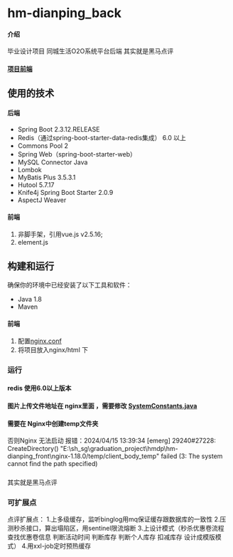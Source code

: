# hm-dianping_back

#### 介绍
毕业设计项目
同城生活O2O系统平台后端
其实就是黑马点评

#### [项目前端](dianping_front/nginx-1.18.0/html/hmdp)
## 使用的技术
#### 后端
- Spring Boot 2.3.12.RELEASE
- Redis（通过spring-boot-starter-data-redis集成）   6.0 以上
- Commons Pool 2
- Spring Web（spring-boot-starter-web）
- MySQL Connector Java
- Lombok
- MyBatis Plus 3.5.3.1
- Hutool 5.7.17
- Knife4j Spring Boot Starter 2.0.9
- AspectJ Weaver

#### 前端
1. 非脚手架，引用vue.js v2.5.16;
2. element.js
## 构建和运行

确保你的环境中已经安装了以下工具和软件：

- Java 1.8
- Maven
#### 前端
1.  配置[nginx.conf](nginx_conf/nginx.conf)
2.  将项目放入nginx/html 下

### 运行
#### redis 使用6.0以上版本
#### 图片上传文件地址在 nginx里面 ，需要修改 [SystemConstants.java](src/main/java/com/hmdp/utils/SystemConstants.java)
#### 需要在 Nginx中创建temp文件夹
否则Nginx 无法启动
报错：2024/04/15 13:39:34 [emerg] 29240#27228: CreateDirectory() "E:\sh_sg\graduation_project\hmdp\hm-dianping_front\nginx-1.18.0/temp/client_body_temp" failed (3: The system cannot find the path specified)


### 
其实就是黑马点评

### 可扩展点
点评扩展点：
1.上多级缓存，监听binglog用mq保证缓存跟数据库的一致性
2.压测秒杀接口，算出塌陷区，用sentinel限流熔断
3.上设计模式（秒杀优惠卷流程 查找优惠卷信息 判断活动时间 判断库存 判断个人库存 扣减库存 设计成模版模式）
4.用xxl-job定时预热缓存 